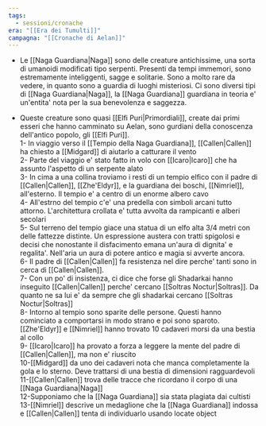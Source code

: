 ```yaml
---
tags:
  - sessioni/cronache
era: "[[Era dei Tumulti]]"
campagna: "[[Cronache di Aelan]]"
---
```


- Le [[Naga Guardiana|Naga]] sono delle creature antichissime, una sorta di umanoidi modificati tipo serpenti. Presenti da tempi immemori, sono estremamente inteliggenti, sagge e solitarie. Sono a molto rare da vedere, in quanto sono a guardia di luoghi misteriosi. Ci sono diversi tipi di [[Naga Guardiana|Naga]], la [[Naga Guardiana]] guardiana in teoria e' un'entita' nota per la sua benevolenza e saggezza.
    
- Queste creature sono quasi [[Elfi Puri|Primordiali]], create dai primi esseri che hanno camminato su Aelan, sono gurdiani della conoscenza dell'antico popolo, gli [[Elfi Puri]].  
    1- In viaggio verso il [[Tempio della Naga Guardiana]], [[Callen|Callen]] ha chiesto a [[Midgard]] di aiutarlo a catturare il vento  
    2- Parte del viaggio e' stato fatto in volo con [[Icaro|Icaro]] che ha assunto l'aspetto di un serpente alato  
    3- In cima a una collina troviamo i resti di un tempio elfico con il padre di [[Callen|Callen]], [[Zhe'Eldyr]], e la guardiana dei boschi, [[Nimriel]], all'esterno. Il tempio e' a centro di un enorme albero cavo  
    4- All'estrno del tempio c'e' una predella con simboli arcani tutto attorno. L'architettura crollata e' tutta avvolta da rampicanti e alberi secolari  
    5- Sul terreno del tempio giace una statua di un elfo alta 3/4 metri con delle fattezze distinte. Un espressione austera con tratti spigolosi e decisi che nonostante il disfacimento emana un'aura di dignita' e regalita'. Nell'aria un aura di potere antico e magia si avverte ancora.  
    6- Il padre di [[Callen|Callen]] fa resistenza nel dire perche' tanti sono in cerca di [[Callen|Callen]].  
    7- Con un po' di insistenza, ci dice che forse gli Shadarkai hanno inseguito [[Callen|Callen]] perche' cercano [[Soltras Noctur|Soltras]]. Da quanto ne sa lui e' da sempre che gli shadarkai cercano [[Soltras Noctur|Soltras]]  
    8- Intorno al tempio sono sparite delle persone. Questi hanno cominciato a comportarsi in modo strano e poi sono sparoto. [[Zhe'Eldyr]] e [[Nimriel]] hanno trovato 10 cadaveri morsi da una bestia al collo  
    9- [[Icaro|Icaro]] ha provato a forza a leggere la mente del padre di [[Callen|Callen]], ma non e' riuscito  
    10-[[Midgard]] da uno dei cadaveri nota che manca completamente la gola e lo sterno. Deve trattarsi di una bestia di dimensioni ragguardevoli  
    11-[[Callen|Callen]] trova delle tracce che ricordano il corpo di una [[Naga Guardiana|Naga]]  
    12-Supponiamo che la [[Naga Guardiana]] sia stata plagiata dai cultisti  
    13-[[Nimriel]] descrive un medaglione che la [[Naga Guardiana]] indossa e [[Callen|Callen]] tenta di individuarlo usando locate object